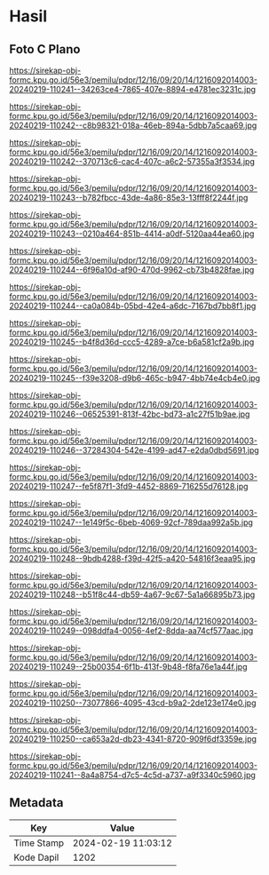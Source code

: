 # Hasil

## Foto C Plano

https://sirekap-obj-formc.kpu.go.id/56e3/pemilu/pdpr/12/16/09/20/14/1216092014003-20240219-110241--34263ce4-7865-407e-8894-e4781ec3231c.jpg

https://sirekap-obj-formc.kpu.go.id/56e3/pemilu/pdpr/12/16/09/20/14/1216092014003-20240219-110242--c8b98321-018a-46eb-894a-5dbb7a5caa69.jpg

https://sirekap-obj-formc.kpu.go.id/56e3/pemilu/pdpr/12/16/09/20/14/1216092014003-20240219-110242--370713c6-cac4-407c-a6c2-57355a3f3534.jpg

https://sirekap-obj-formc.kpu.go.id/56e3/pemilu/pdpr/12/16/09/20/14/1216092014003-20240219-110243--b782fbcc-43de-4a86-85e3-13fff8f2244f.jpg

https://sirekap-obj-formc.kpu.go.id/56e3/pemilu/pdpr/12/16/09/20/14/1216092014003-20240219-110243--0210a464-851b-4414-a0df-5120aa44ea60.jpg

https://sirekap-obj-formc.kpu.go.id/56e3/pemilu/pdpr/12/16/09/20/14/1216092014003-20240219-110244--6f96a10d-af90-470d-9962-cb73b4828fae.jpg

https://sirekap-obj-formc.kpu.go.id/56e3/pemilu/pdpr/12/16/09/20/14/1216092014003-20240219-110244--ca0a084b-05bd-42e4-a6dc-7167bd7bb8f1.jpg

https://sirekap-obj-formc.kpu.go.id/56e3/pemilu/pdpr/12/16/09/20/14/1216092014003-20240219-110245--b4f8d36d-ccc5-4289-a7ce-b6a581cf2a9b.jpg

https://sirekap-obj-formc.kpu.go.id/56e3/pemilu/pdpr/12/16/09/20/14/1216092014003-20240219-110245--f39e3208-d9b6-465c-b947-4bb74e4cb4e0.jpg

https://sirekap-obj-formc.kpu.go.id/56e3/pemilu/pdpr/12/16/09/20/14/1216092014003-20240219-110246--06525391-813f-42bc-bd73-a1c27f51b9ae.jpg

https://sirekap-obj-formc.kpu.go.id/56e3/pemilu/pdpr/12/16/09/20/14/1216092014003-20240219-110246--37284304-542e-4199-ad47-e2da0dbd5691.jpg

https://sirekap-obj-formc.kpu.go.id/56e3/pemilu/pdpr/12/16/09/20/14/1216092014003-20240219-110247--fe5f87f1-3fd9-4452-8869-716255d76128.jpg

https://sirekap-obj-formc.kpu.go.id/56e3/pemilu/pdpr/12/16/09/20/14/1216092014003-20240219-110247--1e149f5c-6beb-4069-92cf-789daa992a5b.jpg

https://sirekap-obj-formc.kpu.go.id/56e3/pemilu/pdpr/12/16/09/20/14/1216092014003-20240219-110248--9bdb4288-f39d-42f5-a420-54816f3eaa95.jpg

https://sirekap-obj-formc.kpu.go.id/56e3/pemilu/pdpr/12/16/09/20/14/1216092014003-20240219-110248--b51f8c44-db59-4a67-9c67-5a1a66895b73.jpg

https://sirekap-obj-formc.kpu.go.id/56e3/pemilu/pdpr/12/16/09/20/14/1216092014003-20240219-110249--098ddfa4-0056-4ef2-8dda-aa74cf577aac.jpg

https://sirekap-obj-formc.kpu.go.id/56e3/pemilu/pdpr/12/16/09/20/14/1216092014003-20240219-110249--25b00354-6f1b-413f-9b48-f8fa76e1a44f.jpg

https://sirekap-obj-formc.kpu.go.id/56e3/pemilu/pdpr/12/16/09/20/14/1216092014003-20240219-110250--73077866-4095-43cd-b9a2-2de123e174e0.jpg

https://sirekap-obj-formc.kpu.go.id/56e3/pemilu/pdpr/12/16/09/20/14/1216092014003-20240219-110250--ca653a2d-db23-4341-8720-909f6df3359e.jpg

https://sirekap-obj-formc.kpu.go.id/56e3/pemilu/pdpr/12/16/09/20/14/1216092014003-20240219-110241--8a4a8754-d7c5-4c5d-a737-a9f3340c5960.jpg


## Metadata

| Key        | Value               |
| ---------- | ------------------- |
| Time Stamp | 2024-02-19 11:03:12 |
| Kode Dapil | 1202                |



